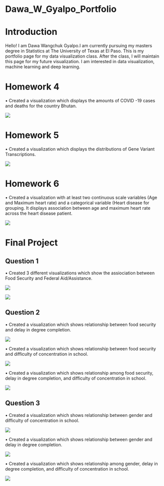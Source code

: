 # Dawa_W_Gyalpo_Portfolio

# Introduction
Hello! I am Dawa Wangchuk Gyalpo.I am currently pursuing my masters degree in Statistics at The University of Texas at El Paso. This is my portfolio page for my data visualization class. After the class, I will maintain this page for my future visualization. I am interested in data visualization, machine learning and deep learning. 

# Homework 4 
•	Created a visualization which displays the amounts of COVID -19 cases and deaths for the country Bhutan.

![](Images/Homework%204.png)

# Homework 5
•	Created a visualization which displays the distributions of Gene Variant Transcriptions.

![](Images/Homework%205.png)

# Homework 6
•	Created a visualization with at least two continuous scale variables (Age and Maximum heart rate) and a categorical variable (Heart disease for grouping. It displays association between age and maximum heart rate across the heart disease patient.

![](Images/Homework%206.png)

# Final Project

## Question 1
•	Created 3 different visualizations which show the assiociation between Food Security and Federal Aid/Assistance. 

![](Images/Question%201%20plot%201.png)

![](Images/Question%201%20plot%202.png)

## Question 2 
•	Created a visualization which shows relationship between food security and delay in degree completion.

![](Images/Question%202%20plot%201.png)

•	Created a visualization which shows relationship between food security and difficulty of concentration in school.

![](Images/Question%202%20plot%202*.png)

•	Created a visualization which shows relationship among food security, delay in degree completion, and difficulty of concentration in school.

![](/Images/Question%202%20plot%203.png)

## Question 3 
•	Created a visualization which shows relationship between gender and difficulty of concentration in school.

![](Images/Qestion%203%20plot%201.png)


•	Created a visualization which shows relationship between gender and delay in degree completion.

![](Images/Question%203%20plot%202.png)

•	Created a visualization which shows relationship among gender, delay in degree completion, and difficulty of concentration in school.

![](Images/Question%203%20plot%203.png)

